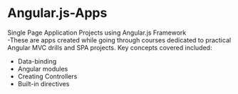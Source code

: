 # Angular.js-Apps
Single Page Application Projects using Angular.js Framework<br>
-These are apps created while going through courses dedicated to practical Angular MVC drills and SPA projects. Key concepts covered included:
* Data-binding
* Angular modules 
* Creating Controllers
* Built-in directives

